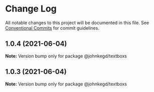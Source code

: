 # Change Log

All notable changes to this project will be documented in this file.
See [Conventional Commits](https://conventionalcommits.org) for commit guidelines.

## 1.0.4 (2021-06-04)

**Note:** Version bump only for package @johnkegd/textboxs





## 1.0.3 (2021-06-04)

**Note:** Version bump only for package @johnkegd/textboxs
